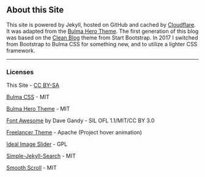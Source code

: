 ## About this Site
This site is powered by Jekyll, hosted on GitHub and cached by [Cloudflare](https://www.cloudflare.com/). It was adapted from the [Bulma Hero Theme](https://dansup.github.io/bulma-templates/). The first generation of this blog was based on the [Clean Blog](https://github.com/BlackrockDigital/startbootstrap-clean-blog-jekyll) theme from Start Bootstrap. In 2017 I switched from Bootstrap to Bulma CSS for something new, and to utilize a lighter CSS framework.

***

### Licenses

This Site - [CC BY-SA](https://creativecommons.org/licenses/by-sa/4.0/)

[Bulma CSS](http://bulma.io/) - MIT

[Bulma Hero Theme](https://dansup.github.io/bulma-templates/) - MIT

[Font Awesome](http://fontawesome.io) by Dave Gandy - SIL OFL 1.1/MIT/CC BY 3.0

[Freelancer Theme](https://github.com/jeromelachaud/freelancer-theme) - Apache (Project hover animation)

[Ideal Image Slider](https://github.com/Codeinwp/Ideal-Image-Slider-JS) - GPL

[Simple-Jekyll-Search](https://github.com/christian-fei/Simple-Jekyll-Search) - MIT

[Smooth Scroll](https://github.com/cferdinandi/smooth-scroll) - MIT
